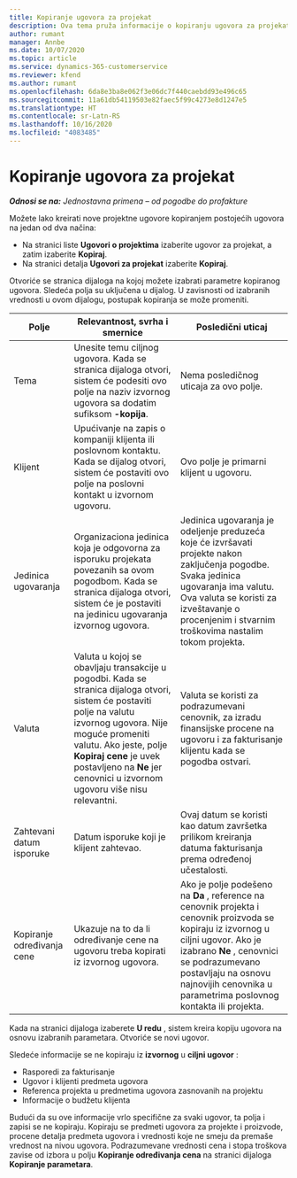 ```yaml
---
title: Kopiranje ugovora za projekat
description: Ova tema pruža informacije o kopiranju ugovora za projekat u usluzi Project Operations.
author: rumant
manager: Annbe
ms.date: 10/07/2020
ms.topic: article
ms.service: dynamics-365-customerservice
ms.reviewer: kfend
ms.author: rumant
ms.openlocfilehash: 6da8e3ba8e062f3e06dc7f440caebdd93e496c65
ms.sourcegitcommit: 11a61db54119503e82faec5f99c4273e8d1247e5
ms.translationtype: HT
ms.contentlocale: sr-Latn-RS
ms.lasthandoff: 10/16/2020
ms.locfileid: "4083485"
---
```

# <a name="copying-project-contracts"></a>Kopiranje ugovora za projekat

_**Odnosi se na:** Jednostavna primena – od pogodbe do profakture_

Možete lako kreirati nove projektne ugovore kopiranjem postojećih ugovora na jedan od dva načina: 

  - Na stranici liste **Ugovori o projektima** izaberite ugovor za projekat, a zatim izaberite **Kopiraj**.
  - Na stranici detalja **Ugovori za projekat** izaberite **Kopiraj**.

Otvoriće se stranica dijaloga na kojoj možete izabrati parametre kopiranog ugovora. Sledeća polja su uključena u dijalog. U zavisnosti od izabranih vrednosti u ovom dijalogu, postupak kopiranja se može promeniti.

| **Polje** | **Relevantnost, svrha i smernice** | **Posledični uticaj** |
| --- | --- | --- |
| Tema | Unesite temu ciljnog ugovora. Kada se stranica dijaloga otvori, sistem će podesiti ovo polje na naziv izvornog ugovora sa dodatim sufiksom **-kopija**. | Nema posledičnog uticaja za ovo polje. |
| Klijent | Upućivanje na zapis o kompaniji klijenta ili poslovnom kontaktu. Kada se dijalog otvori, sistem će postaviti ovo polje na poslovni kontakt u izvornom ugovoru. | Ovo polje je primarni klijent u ugovoru. |
| Jedinica ugovaranja | Organizaciona jedinica koja je odgovorna za isporuku projekata povezanih sa ovom pogodbom. Kada se stranica dijaloga otvori, sistem će je postaviti na jedinicu ugovaranja izvornog ugovora. | Jedinica ugovaranja je odeljenje preduzeća koje će izvršavati projekte nakon zaključenja pogodbe. Svaka jedinica ugovaranja ima valutu. Ova valuta se koristi za izveštavanje o procenjenim i stvarnim troškovima nastalim tokom projekta. |
| Valuta | Valuta u kojoj se obavljaju transakcije u pogodbi. Kada se stranica dijaloga otvori, sistem će postaviti polje na valutu izvornog ugovora. Nije moguće promeniti valutu. Ako jeste, polje **Kopiraj cene** je uvek postavljeno na **Ne** jer cenovnici u izvornom ugovoru više nisu relevantni. | Valuta se koristi za podrazumevani cenovnik, za izradu finansijske procene na ugovoru i za fakturisanje klijentu kada se pogodba ostvari. |
| Zahtevani datum isporuke | Datum isporuke koji je klijent zahtevao. | Ovaj datum se koristi kao datum završetka prilikom kreiranja datuma fakturisanja prema određenoj učestalosti. |
| Kopiranje određivanja cene | Ukazuje na to da li određivanje cene na ugovoru treba kopirati iz izvornog ugovora. | Ako je polje podešeno na **Da** , reference na cenovnik projekta i cenovnik proizvoda se kopiraju iz izvornog u ciljni ugovor. Ako je izabrano **Ne** , cenovnici se podrazumevano postavljaju na osnovu najnovijih cenovnika u parametrima poslovnog kontakta ili projekta. |

Kada na stranici dijaloga izaberete **U redu** , sistem kreira kopiju ugovora na osnovu izabranih parametara. Otvoriće se novi ugovor.

Sledeće informacije se ne kopiraju iz **izvornog** u **ciljni ugovor** :

  - Rasporedi za fakturisanje
  - Ugovor i klijenti predmeta ugovora
  - Referenca projekta u predmetima ugovora zasnovanih na projektu
  - Informacije o budžetu klijenta

Budući da su ove informacije vrlo specifične za svaki ugovor, ta polja i zapisi se ne kopiraju. Kopiraju se predmeti ugovora za projekte i proizvode, procene detalja predmeta ugovora i vrednosti koje ne smeju da premaše vrednost na nivou ugovora. Podrazumevane vrednosti cena i stopa troškova zavise od izbora u polju **Kopiranje određivanja cena** na stranici dijaloga **Kopiranje parametara**.
